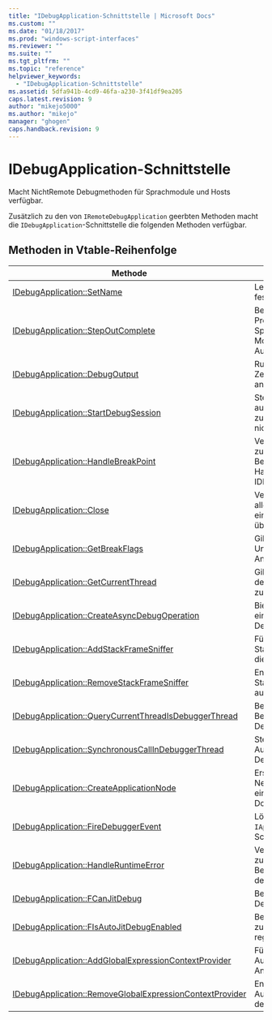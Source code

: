 ```yaml
---
title: "IDebugApplication-Schnittstelle | Microsoft Docs"
ms.custom: ""
ms.date: "01/18/2017"
ms.prod: "windows-script-interfaces"
ms.reviewer: ""
ms.suite: ""
ms.tgt_pltfrm: ""
ms.topic: "reference"
helpviewer_keywords: 
  - "IDebugApplication-Schnittstelle"
ms.assetid: 5dfa941b-4cd9-46fa-a230-3f41df9ea205
caps.latest.revision: 9
author: "mikejo5000"
ms.author: "mikejo"
manager: "ghogen"
caps.handback.revision: 9
---
```

# IDebugApplication-Schnittstelle
Macht NichtRemote Debugmethoden für Sprachmodule und Hosts verfügbar.  
  
 Zusätzlich zu den von `IRemoteDebugApplication` geerbten Methoden macht die `IDebugApplication`\-Schnittstelle die folgenden Methoden verfügbar.  
  
## Methoden in Vtable\-Reihenfolge  
  
|Methode|Description|  
|-------------|-----------------|  
|[IDebugApplication::SetName](../../winscript/reference/idebugapplication-setname.md)|Legt den Namen der Anwendung fest.|  
|[IDebugApplication::StepOutComplete](../../winscript/reference/idebugapplication-stepoutcomplete.md)|Benachrichtigt den Debug\- ProzessManager, dass ein Sprachmodul im einschrittigen Modus im Begriff ist, an dessen Aufrufer zurückzukehren.|  
|[IDebugApplication::DebugOutput](../../winscript/reference/idebugapplication-debugoutput.md)|Ruft die angegebene Zeichenfolge, vom Debugger IDE angezeigt werden.|  
|[IDebugApplication::StartDebugSession](../../winscript/reference/idebugapplication-startdebugsession.md)|Stellt den Standard Debugger IDE auf und fügt eine Debugsitzung zu dieser Anwendung an, wenn nicht bereits angefügt wird.|  
|[IDebugApplication::HandleBreakPoint](../../winscript/reference/idebugapplication-handlebreakpoint.md)|Veranlasst den aktuellen Thread zu blockieren und sendet eine Benachrichtigung des Haltepunkts an den Debugger IDE.|  
|[IDebugApplication::Close](../../winscript/reference/idebugapplication-close.md)|Verursacht diese Anwendung, alle Verweise freizugeben und einen inaktiven Zustand übergeht.|  
|[IDebugApplication::GetBreakFlags](../../winscript/reference/idebugapplication-getbreakflags.md)|Gibt die aktuellen Unterbrechungsflags für die Anwendung zurück.|  
|[IDebugApplication::GetCurrentThread](../../winscript/reference/idebugapplication-getcurrentthread.md)|Gibt den Thread zurück, der mit dem aktuell ausgeführten Thread zugeordnet ist.|  
|[IDebugApplication::CreateAsyncDebugOperation](../../winscript/reference/idebugapplication-createasyncdebugoperation.md)|Bietet asynchronen Zugriff auf einen angegebenen synchronen Debugvorgang.|  
|[IDebugApplication::AddStackFrameSniffer](../../winscript/reference/idebugapplication-addstackframesniffer.md)|Fügt einen Stapelrahmenenumeratoranbieter dieser Anwendung hinzu.|  
|[IDebugApplication::RemoveStackFrameSniffer](../../winscript/reference/idebugapplication-removestackframesniffer.md)|Entfernt einen Stapelrahmenenumeratoranbieter aus der Anwendung.|  
|[IDebugApplication::QueryCurrentThreadIsDebuggerThread](../../winscript/reference/idebugapplication-querycurrentthreadisdebuggerthread.md)|Bestimmt, ob der aktuelle Betriebsthread der Debuggerthread ist.|  
|[IDebugApplication::SynchronousCallInDebuggerThread](../../winscript/reference/idebugapplication-synchronouscallindebuggerthread.md)|Stellt einen Mechanismus für den Aufrufer um Code im Debuggerthread bereit.|  
|[IDebugApplication::CreateApplicationNode](../../winscript/reference/idebugapplication-createapplicationnode.md)|Erstellt einen Neuanmeldungsknoten, der mit einem Anbieter für spezielle Dokuments zugeordnet ist.|  
|[IDebugApplication::FireDebuggerEvent](../../winscript/reference/idebugapplication-firedebuggerevent.md)|Löst ein generisches Ereignis zur `IApplicationDebugger`\-Schnittstelle des Debuggers aus.|  
|[IDebugApplication::HandleRuntimeError](../../winscript/reference/idebugapplication-handleruntimeerror.md)|Veranlasst den aktuellen Thread zu blockieren und sendet eine Benachrichtigung des Fehlers an den Debugger IDE.|  
|[IDebugApplication::FCanJitDebug](../../winscript/reference/idebugapplication-fcanjitdebug.md)|Bestimmt, ob ein Just\-in\-Time\-Debugger \(JIT\) registriert ist.|  
|[IDebugApplication::FIsAutoJitDebugEnabled](../../winscript/reference/idebugapplication-fisautojitdebugenabled.md)|Bestimmt, ob ein JIT\-Debugger zu stummen Hosts AUTODEBUGs registriert wird.|  
|[IDebugApplication::AddGlobalExpressionContextProvider](../../winscript/reference/idebugapplication-addglobalexpressioncontextprovider.md)|Fügt einen globalen Ausdruckskontextanbieter dieser Anwendung hinzu.|  
|[IDebugApplication::RemoveGlobalExpressionContextProvider](../../winscript/reference/idebugapplication-removeglobalexpressioncontextprovider.md)|Entfernt einen globalen Ausdruckskontextanbieter aus der Anwendung.|